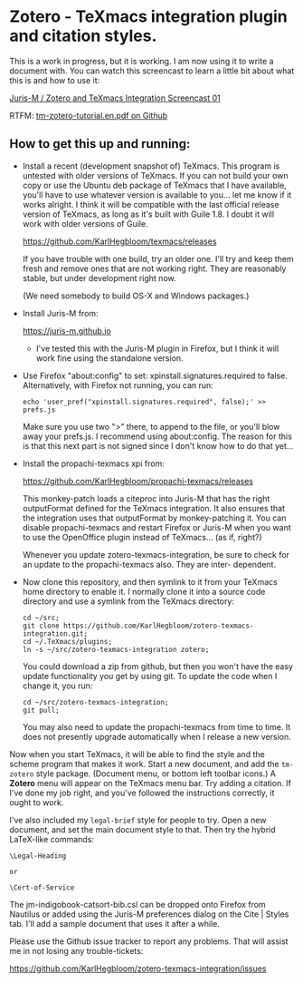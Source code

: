 Zotero - TeXmacs integration plugin and citation styles.
========================================================

This is a work in progress, but it is working. I am now using it to
write a document with. You can watch this screencast to learn a little
bit about what this is and how to use it:

[Juris-M / Zotero and TeXmacs Integration Screencast 01](https://www.youtube.com/watch?v=4Ssik5qyt5w)

RTFM: [tm-zotero-tutorial.en.pdf on Github](https://github.com/KarlHegbloom/zotero-texmacs-integration/blob/master/doc/tm-zotero-tutorial.en.pdf)

How to get this up and running:
-------------------------------

  * Install a recent (development snapshot of) TeXmacs. This program
    is untested with older versions of TeXmacs. If you can not build
    your own copy or use the Ubuntu deb package of TeXmacs that I have
    available, you'll have to use whatever version is available to
    you... let me know if it works alright. I think it will be
    compatible with the last official release version of TeXmacs, as
    long as it's built with Guile 1.8. I doubt it will work with older
    versions of Guile.
    
    https://github.com/KarlHegbloom/texmacs/releases
    
    If you have trouble with one build, try an older one. I'll try and
    keep them fresh and remove ones that are not working right. They
    are reasonably stable, but under development right now.
    
    (We need somebody to build OS-X and Windows packages.)

  * Install Juris-M from:
  
    https://juris-m.github.io

    * I've tested this with the Juris-M plugin in Firefox, but I think
      it will work fine using the standalone version.
      
  * Use Firefox "about:config" to set: xpinstall.signatures.required
    to false. Alternatively, with Firefox not running, you can run:

        echo 'user_pref("xpinstall.signatures.required", false);' >> prefs.js
    
    Make sure you use two ">" there, to append to the file, or you'll
    blow away your prefs.js. I recommend using about:config. The
    reason for this is that this next part is not signed since I don't
    know how to do that yet...

  * Install the propachi-texmacs xpi from:
 
    https://github.com/KarlHegbloom/propachi-texmacs/releases
    
    This monkey-patch loads a citeproc into Juris-M that has the right
    outputFormat defined for the TeXmacs integration. It also ensures
    that the integration uses that outputFormat by monkey-patching
    it. You can disable propachi-texmacs and restart Firefox or
    Juris-M when you want to use the OpenOffice plugin instead of
    TeXmacs... (as if, right?)

    Whenever you update zotero-texmacs-integration, be sure to check
    for an update to the propachi-texmacs also. They are inter-
    dependent.

  * Now clone this repository, and then symlink to it from your
    TeXmacs home directory to enable it. I normally clone it into a
    source code directory and use a symlink from the TeXmacs
    directory:

        cd ~/src;
        git clone https://github.com/KarlHegbloom/zotero-texmacs-integration.git;
        cd ~/.TeXmacs/plugins;
        ln -s ~/src/zotero-texmacs-integration zotero;
    
    You could download a zip from github, but then you won't have the
    easy update functionality you get by using git. To update the code
    when I change it, you run:
    
 
        cd ~/src/zotero-texmacs-integration;
        git pull;
    
    You may also need to update the propachi-texmacs from time to
    time. It does not presently upgrade automatically when I release a
    new version.


Now when you start TeXmacs, it will be able to find the style and the
scheme program that makes it work. Start a new document, and add the
`tm-zotero` style package. (Document menu, or bottom left toolbar
icons.) A **Zotero** menu will appear on the TeXmacs menu bar. Try
adding a citation. If I've done my job right, and you've followed the
instructions correctly, it ought to work.

I've also included my `legal-brief` style for people to try. Open a
new document, and set the main document style to that. Then try the
hybrid LaTeX-like commands:

    \Legal-Heading
    
    or
    
    \Cert-of-Service

The jm-indigobook-catsort-bib.csl can be dropped onto Firefox from
Nautilus or added using the Juris-M preferences dialog on the Cite |
Styles tab. I'll add a sample document that uses it after a while.

Please use the Github issue tracker to report any problems. That will
assist me in not losing any trouble-tickets:

<https://github.com/KarlHegbloom/zotero-texmacs-integration/issues>
